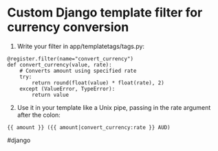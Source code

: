# Custom Django template filter for currency conversion

1. Write your filter in app/templatetags/tags.py:

```
@register.filter(name="convert_currency")
def convert_currency(value, rate):
    # Converts amount using specified rate
    try:
        return round(float(value) * float(rate), 2)
    except (ValueError, TypeError):
        return value
```

2. Use it in your template like a Unix pipe, passing in the rate argument after the colon:

`{{ amount }} ({{ amount|convert_currency:rate }} AUD)`

#django

